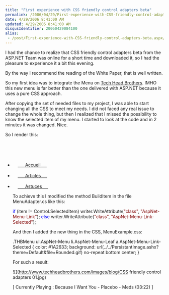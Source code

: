 ```yaml
---
title: "First experience with CSS friendly control adapters beta"
permalink: /2006/04/29/First-experience-with-CSS-friendly-control-adapters-beta/
date: 4/29/2006 8:41:00 AM
updated: 4/29/2006 8:41:00 AM
disqusIdentifier: 20060429084100
alias:
 - /post/First-experience-with-CSS-friendly-control-adapters-beta.aspx/index.html
---
```

I had the chance to realize that CSS friendly control adapters beta from the 
ASP.NET Team was online for a short time and downloaded it, so I had the 
pleasure to experience it a bit this evening.

By the way I recommend the reading of the White Paper, that is well 
written.
<!-- more -->

So my first idea was to integrate the Menu on [Tech Head Brothers](http://www.techheadbrothers.com/). IMHO this new 
menu is far better than the one delivered with ASP.NET because it uses a pure 
CSS approach.

After copying the set of needed files to my project, I was able to start 
changing all the CSS to meet my needs. I did not faced any real issue to change 
the whole thing, but then I realized that I missed the possibility to know the 
selected item of my menu. I started to look at the code and in 2 minutes it was 
changed. Nice.

So I render this:

<div class="THBMenu">  
 <div 
class="AspNet-Menu-Horizontal">  
  <ul 
class="AspNet-Menu">  
   <li 
class="AspNet-Menu-Leaf">  
    <a 
href="/Website/Default.aspx" 
class="AspNet-Menu-Link">  
     Accueil  
    </a>  
   </li>  
   <li 
class="AspNet-Menu-Leaf">  
    <a 
href="/Website/Articles.aspx" 
class="AspNet-Menu-Link">  
     Articles  
    </a>  
   </li>  
   <li 
class="AspNet-Menu-Leaf">  
    <a 
href="/Website/Astuces.aspx" 
class="**AspNet-Menu-Link-Selected**">  
     Astuces  
    </a>  
   </li>

To achieve this I modified the method BuildItem in the file MenuAdapter.cs 
like this:

<font color="blue">if</font> (item != Control.SelectedItem)
    writer.WriteAttribute(<font color="maroon">"class"</font>, <font color="maroon">"AspNet-Menu-Link"</font>);
<font color="blue">else</font>
    writer.WriteAttribute(<font color="maroon">"class"</font>, <font color="maroon">"AspNet-Menu-Link-Selected"</font>);

And then I added the new thing in the CSS, MenuExample.css: 

.THBMenu ul.AspNet-Menu li.AspNet-Menu-Leaf a.AspNet-Menu-Link-Selected
{
    color: #1A2633;
    background: url(../../PersistantImage.ashx?theme=Default&file=Rounded.gif) no-repeat bottom center;
}

For such a result:

![](http://www.techheadbrothers.com/images/blog/CSS friendly control adapters 01.jpg)

[ Currently Playing : Because I Want You - Placebo - Meds (03:22) 
]
